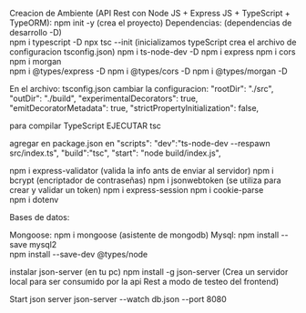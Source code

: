 Creacion de Ambiente (API Rest con Node JS + Express JS + TypeScript + TypeORM):
    npm init -y (crea el proyecto)
Dependencias: (dependencias de desarrollo -D)    
    npm i typescript -D
    npx tsc --init (inicializamos typeScript crea el archivo de configuracion tsconfig.json) 
    npm i ts-node-dev -D
    npm i express
    npm i cors
    npm i morgan  
    npm i @types/express -D
    npm i @types/cors -D
    npm i @types/morgan -D
        
En el archivo: tsconfig.json cambiar la configuracion:
    "rootDir": "./src",
    "outDir": "./build",
    "experimentalDecorators": true,
    "emitDecoratorMetadata": true, 
    "strictPropertyInitialization": false,

para compilar TypeScript EJECUTAR tsc    

agregar en package.json 
en "scripts":
    "dev":"ts-node-dev --respawn src/index.ts",
    "build":"tsc",
    "start": "node build/index.js",

npm i express-validator (valida la info ants de enviar al servidor)
npm i bcrypt (encriptador de contraseñas)
npm i jsonwebtoken (se utiliza para crear y validar un token)
npm i express-session
npm i cookie-parse   
npm i dotenv

Bases de datos:

Mongoose:
    npm i mongoose (asistente de mongodb)
Mysql:
    npm install --save mysql2  
    npm install --save-dev @types/node

instalar json-server (en tu pc)
	npm install -g json-server (Crea un servidor local para ser consumido por la api Rest a modo de testeo del frontend)

Start json server
	json-server --watch db.json --port 8080	    
